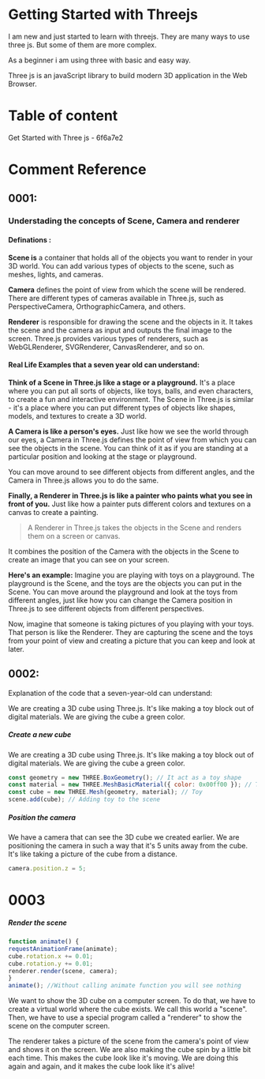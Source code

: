 # Getting Started with Threejs 

I am new and just started to learn with threejs. They are many ways to use three js. But some of them are more complex.

As a beginner i am using three with basic and easy way. 

Three js is an javaScript library to build modern 3D application in the Web Browser.

# Table of content

Get Started with Three js - 6f6a7e2

# Comment Reference 
## 0001:

### **Understading the concepts of Scene, Camera and renderer**

#### Definations :

**Scene is** a container that holds all of the objects you want to render in your 3D world. You can add various types of objects to the scene, such as meshes, lights, and cameras.

**Camera** defines the point of view from which the scene will be rendered. There are different types of cameras available in Three.js, such as PerspectiveCamera, OrthographicCamera, and others.

**Renderer** is responsible for drawing the scene and the objects in it. It takes the scene and the camera as input and outputs the final image to the screen. Three.js provides various types of renderers, such as WebGLRenderer, SVGRenderer, CanvasRenderer, and so on.

#### Real Life Examples that a seven year old can understand:


**Think of a Scene in Three.js like a stage or a playground.** It's a place where you can put all sorts of objects, like toys, balls, and even characters, to create a fun and interactive environment. The Scene in Three.js is similar - it's a place where you can put different types of objects like shapes, models, and textures to create a 3D world.

**A Camera is like a person's eyes.** Just like how we see the world through our eyes, a Camera in Three.js defines the point of view from which you can see the objects in the scene. You can think of it as if you are standing at a particular position and looking at the stage or playground. 

You can move around to see different objects from different angles, and the Camera in Three.js allows you to do the same.

**Finally, a Renderer in Three.js is like a painter who paints what you see in front of you.** Just like how a painter puts different colors and textures on a canvas to create a painting. 
 
> A Renderer in Three.js takes the objects in the Scene and renders them on a screen or canvas.

It combines the position of the Camera with the objects in the Scene to create an image that you can see on your screen.

**Here's an example:** Imagine you are playing with toys on a playground. The playground is the Scene, and the toys are the objects you can put in the Scene. You can move around the playground and look at the toys from different angles, just like how you can change the Camera position in Three.js to see different objects from different perspectives.

Now, imagine that someone is taking pictures of you playing with your toys. That person is like the Renderer. They are capturing the scene and the toys from your point of view and creating a picture that you can keep and look at later.

## 0002:

Explanation of the code that a seven-year-old can understand:

We are creating a 3D cube using Three.js. It's like making a toy block out of digital materials. We are giving the cube a green color.

##### Create a new cube

We are creating a 3D cube using Three.js. It's like making a toy block out of digital materials. We are giving the cube a green color.


```javascript
const geometry = new THREE.BoxGeometry(); // It act as a toy shape
const material = new THREE.MeshBasicMaterial({ color: 0x00ff00 }); // Toy material
const cube = new THREE.Mesh(geometry, material); // Toy
scene.add(cube); // Adding toy to the scene
```

##### Position the camera
We have a camera that can see the 3D cube we created earlier. We are positioning the camera in such a way that it's 5 units away from the cube. It's like taking a picture of the cube from a distance.

```javascript
camera.position.z = 5;
```

# 0003

##### Render the scene


```javascript 
function animate() {
requestAnimationFrame(animate);
cube.rotation.x += 0.01;
cube.rotation.y += 0.01;
renderer.render(scene, camera);
}
animate(); //Without calling animate function you will see nothing
```

We want to show the 3D cube on a computer screen. To do that, we have to create a virtual world where the cube exists. We call this world a "scene". Then, we have to use a special program called a "renderer" to show the scene on the computer screen. 

The renderer takes a picture of the scene from the camera's point of view and shows it on the screen. We are also making the cube spin by a little bit each time. This makes the cube look like it's moving. We are doing this again and again, and it makes the cube look like it's alive!
